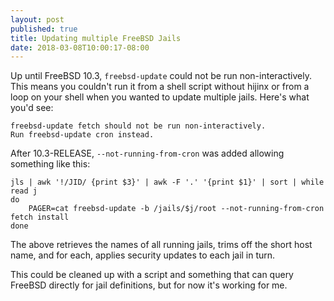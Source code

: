 ```yaml
---
layout: post
published: true
title: Updating multiple FreeBSD Jails
date: 2018-03-08T10:00:17-08:00
---
```


Up until FreeBSD 10.3, `freebsd-update` could not be run
non-interactively. This means you couldn't run it from a shell script
without hijinx or from a loop on your shell when you wanted to update
multiple jails. Here's what you'd see:

```shell
freebsd-update fetch should not be run non-interactively.
Run freebsd-update cron instead.
```

After 10.3-RELEASE, `--not-running-from-cron` was added allowing
something like this:

```shell
jls | awk '!/JID/ {print $3}' | awk -F '.' '{print $1}' | sort | while read j
do
	PAGER=cat freebsd-update -b /jails/$j/root --not-running-from-cron fetch install
done
```

The above retrieves the names of all running jails, trims off the short
host name, and for each, applies security updates to each jail in turn.

This could be cleaned up with a script and something that can query
FreeBSD directly for jail definitions, but for now it's working for me.

